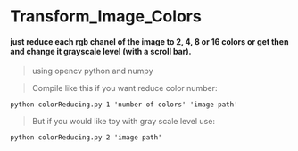 # Transform_Image_Colors

#### just reduce each rgb chanel of the image to 2, 4, 8 or 16 colors or get then and change it grayscale level (with a scroll bar).

>using opencv python and numpy

>Compile like this if you want reduce color number:
```
python colorReducing.py 1 'number of colors' 'image path'
```

>But if you would like toy with gray scale level use:

```
python colorReducing.py 2 'image path'
```
